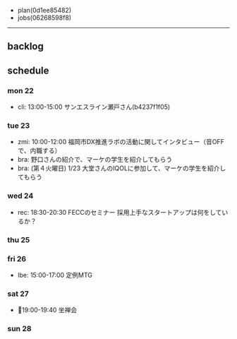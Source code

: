 
- plan(0d1ee85482)
- jobs(06268598f8)
---

## backlog

## schedule
### mon 22
- cli: 13:00-15:00 サンエスライン瀬戸さん(b4237f1f05)
### tue 23
- zmi: 10:00-12:00 福岡市DX推進ラボの活動に関してインタビュー（音OFFで、内職する）
- bra: 野口さんの紹介で、マーケの学生を紹介してもらう
- bra: (第４火曜日) 1/23 大堂さんのIQOLに参加して、マーケの学生を紹介してもらう
### wed 24
- rec: 18:30-20:30 FECCのセミナー 採用上手なスタートアップは何をしているか？
### thu 25

### fri 26
- lbe: 15:00-17:00 定例MTG
### sat 27
- 📌19:00-19:40 坐禅会

### sun 28




